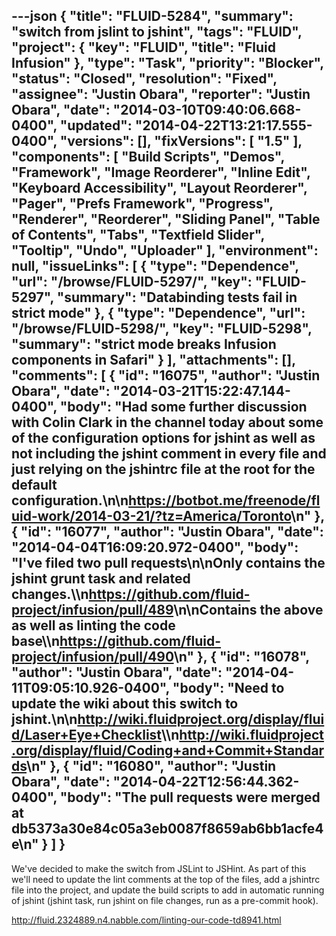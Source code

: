 ---json
{
  "title": "FLUID-5284",
  "summary": "switch from jslint to jshint",
  "tags": "FLUID",
  "project": {
    "key": "FLUID",
    "title": "Fluid Infusion"
  },
  "type": "Task",
  "priority": "Blocker",
  "status": "Closed",
  "resolution": "Fixed",
  "assignee": "Justin Obara",
  "reporter": "Justin Obara",
  "date": "2014-03-10T09:40:06.668-0400",
  "updated": "2014-04-22T13:21:17.555-0400",
  "versions": [],
  "fixVersions": [
    "1.5"
  ],
  "components": [
    "Build Scripts",
    "Demos",
    "Framework",
    "Image Reorderer",
    "Inline Edit",
    "Keyboard Accessibility",
    "Layout Reorderer",
    "Pager",
    "Prefs Framework",
    "Progress",
    "Renderer",
    "Reorderer",
    "Sliding Panel",
    "Table of Contents",
    "Tabs",
    "Textfield Slider",
    "Tooltip",
    "Undo",
    "Uploader"
  ],
  "environment": null,
  "issueLinks": [
    {
      "type": "Dependence",
      "url": "/browse/FLUID-5297/",
      "key": "FLUID-5297",
      "summary": "Databinding tests fail in strict mode"
    },
    {
      "type": "Dependence",
      "url": "/browse/FLUID-5298/",
      "key": "FLUID-5298",
      "summary": "strict mode breaks Infusion components in Safari"
    }
  ],
  "attachments": [],
  "comments": [
    {
      "id": "16075",
      "author": "Justin Obara",
      "date": "2014-03-21T15:22:47.144-0400",
      "body": "Had some further discussion with Colin Clark in the channel today about some of the configuration options for jshint as well as not including the jshint comment in every file and just relying on the jshintrc file at the root for the default configuration.\n\n<https://botbot.me/freenode/fluid-work/2014-03-21/?tz=America/Toronto>\n"
    },
    {
      "id": "16077",
      "author": "Justin Obara",
      "date": "2014-04-04T16:09:20.972-0400",
      "body": "I've filed two pull requests\n\nOnly contains the jshint grunt task and related changes.\\\n<https://github.com/fluid-project/infusion/pull/489>\n\nContains the above as well as linting the code base\\\n<https://github.com/fluid-project/infusion/pull/490>\n"
    },
    {
      "id": "16078",
      "author": "Justin Obara",
      "date": "2014-04-11T09:05:10.926-0400",
      "body": "Need to update the wiki about this switch to jshint.\n\n<http://wiki.fluidproject.org/display/fluid/Laser+Eye+Checklist>\\\n<http://wiki.fluidproject.org/display/fluid/Coding+and+Commit+Standards>\n"
    },
    {
      "id": "16080",
      "author": "Justin Obara",
      "date": "2014-04-22T12:56:44.362-0400",
      "body": "The pull requests were merged at db5373a30e84c05a3eb0087f8659ab6bb1acfe4e\n"
    }
  ]
}
---
We've decided to make the switch from JSLint to JSHint. As part of this we'll need to update the lint comments at the top of the files, add a jshintrc file into the project, and update the build scripts to add in automatic running of jshint (jshint task, run jshint on file changes, run as a pre-commit hook).

<http://fluid.2324889.n4.nabble.com/linting-our-code-td8941.html>

        